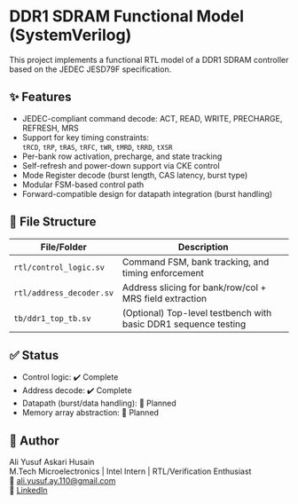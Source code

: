 # DDR1 SDRAM Functional Model (SystemVerilog)

This project implements a functional RTL model of a DDR1 SDRAM controller based on the JEDEC JESD79F specification.

## ✨ Features

- JEDEC-compliant command decode: ACT, READ, WRITE, PRECHARGE, REFRESH, MRS
- Support for key timing constraints:  
  `tRCD`, `tRP`, `tRAS`, `tRFC`, `tWR`, `tMRD`, `tRRD`, `tXSR`
- Per-bank row activation, precharge, and state tracking
- Self-refresh and power-down support via CKE control
- Mode Register decode (burst length, CAS latency, burst type)
- Modular FSM-based control path
- Forward-compatible design for datapath integration (burst handling)

## 📂 File Structure

| File/Folder | Description |
|-------------|-------------|
| `rtl/control_logic.sv` | Command FSM, bank tracking, and timing enforcement |
| `rtl/address_decoder.sv` | Address slicing for bank/row/col + MRS field extraction |
| `tb/ddr1_top_tb.sv` | (Optional) Top-level testbench with basic DDR1 sequence testing |

## ✅ Status

- Control logic: ✔️ Complete  
- Address decode: ✔️ Complete  
- Datapath (burst/data handling): 🔄 Planned  
- Memory array abstraction: 🔄 Planned  

## 🚀 Author

Ali Yusuf Askari Husain  
M.Tech Microelectronics | Intel Intern | RTL/Verification Enthusiast  
📧 ali.yusuf.ay.110@gmail.com  
🔗 [LinkedIn](https://www.linkedin.com/in/ali-yusuf-73746a13a/)
